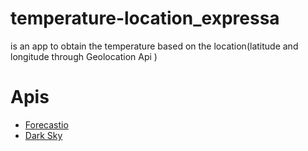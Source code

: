 # temperature-location_expressa
is an app to obtain the temperature based on the location(latitude and longitude through Geolocation Api )

# Apis
- [Forecastio](https://www.npmjs.com/package/forecastio)
- [Dark Sky](https://darksky.net/dev)
